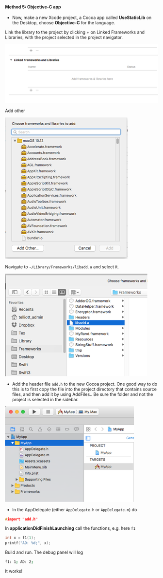 #### Method 5:  Objective-C app

* Now, make a new Xcode project, a Cocoa app called **UseStaticLib** on the Desktop, choose **Objective-C** for the language. 

Link the library to the project by clicking + on Linked Frameworks and Libraries, with the project selected in the project navigator.

![](figs/linked.png)

Add other

![](figs/add_other.png)

Navigate to ```~/Library/Frameworks/libadd.a``` and select it.

![](figs/libadd_a_fw.png)

* Add the header file ``add.h`` to the new Cocoa project.  One good way to do this is to first copy the file into the project directory that contains source files, and then add it by using AddFiles..  Be sure the folder and not the project is selected in the sidebar.

![](figs/folder_selected2.png) 

* In the AppDelegate (either ``AppDelegate.h`` or ``AppDelegate.m``) do 

```c
#import "add.h"
```

In **applicationDidFinishLaunching** call the functions, e.g. here ``f1``

```c
int x = f1(1);
printf("AD: %d;", x);
```

Build and run.  The debug panel will log

```bash
f1: 1; AD: 2;
```

It works!